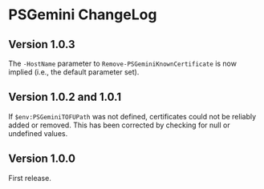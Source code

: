 # PSGemini ChangeLog

## Version 1.0.3
The `-HostName` parameter to `Remove-PSGeminiKnownCertificate` is now implied (i.e., the default parameter set).

## Version 1.0.2 and 1.0.1
If `$env:PSGeminiTOFUPath` was not defined, certificates could not be reliably added or removed.  This has been corrected by checking for null or undefined values.

## Version 1.0.0
First release.